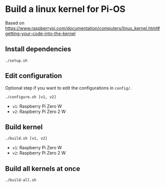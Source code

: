 # Build a linux kernel for Pi-OS

Based on https://www.raspberrypi.com/documentation/computers/linux_kernel.html#getting-your-code-into-the-kernel

## Install dependencies

`./setup.sh`

## Edit configuration

Optional step if you want to edit the configurations in `config/`.

`./configure.sh [v1, v2]`

- `v1`: Raspberry Pi Zero W
- `v2`: Raspberry Pi Zero 2 W

## Build kernel

`./build.sh [v1, v2]`

- `v1`: Raspberry Pi Zero W
- `v2`: Raspberry Pi Zero 2 W

## Build all kernels at once

`./build-all.sh`
